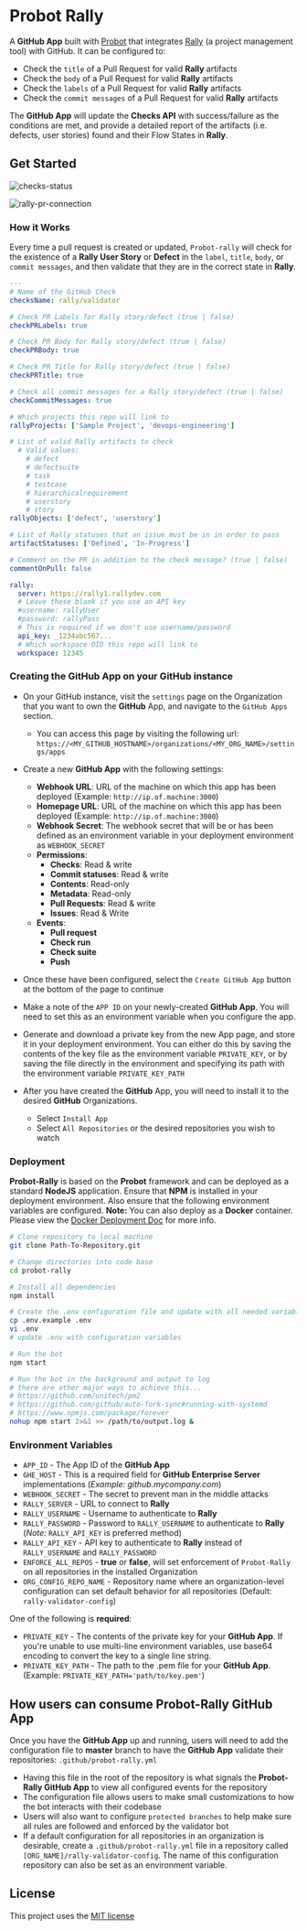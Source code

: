 # Probot Rally

A **GitHub App** built with [Probot](https://github.com/probot/probot) that integrates [Rally](https://www.broadcom.com/products/software/agile-development/rally-software) (a project management tool) with GitHub. It can be configured to:

- Check the `title` of a Pull Request for valid **Rally** artifacts
- Check the `body` of a Pull Request for valid **Rally** artifacts
- Check the `labels` of a Pull Request for valid **Rally** artifacts
- Check the `commit messages` of a Pull Request for valid **Rally** artifacts

The **GitHub App** will update the **Checks API** with success/failure as the conditions are met, and provide a detailed report of the artifacts (i.e. defects, user stories) found and their Flow States in **Rally**.

## Get Started

![checks-status](images/probot-rally-2.png)

![rally-pr-connection](images/probot-rally-3.png)

### How it Works

Every time a pull request is created or updated, `Probot-rally` will check for the existence of a **Rally User Story** or **Defect** in the `label`, `title`, `body`, or `commit messages`, and then validate that they are in the correct state in **Rally**.

```yml
---
# Name of the GitHub Check
checksName: rally/validator

# Check PR Labels for Rally story/defect (true | false)
checkPRLabels: true

# Check PR Body for Rally story/defect (true | false)
checkPRBody: true

# Check PR Title for Rally story/defect (true | false)
checkPRTitle: true

# Check all commit messages for a Rally story/defect (true | false)
checkCommitMessages: true

# Which projects this repo will link to
rallyProjects: ['Sample Project', 'devops-engineering']

# List of valid Rally artifacts to check
  # Valid values:
    # defect
    # defectsuite
    # task
    # testcase
    # hierarchicalrequirement
    # userstory
    # story
rallyObjects: ['defect', 'userstory']

# List of Rally statuses that an issue must be in in order to pass
artifactStatuses: ['Defined', 'In-Progress']

# Comment on the PR in addition to the check message? (true | false)
commentOnPull: false

rally:
  server: https://rally1.rallydev.com
  # Leave these blank if you use an API key
  #username: rallyUser
  #password: rallyPass
  # This is required if we don't use username/password
  api_key: _1234abc567...
  # Which workspace OID this repo will link to
  workspace: 12345

```

### Creating the GitHub App on your GitHub instance
- On your GitHub instance, visit the `settings` page on the Organization that you want to own the **GitHub** App, and navigate to the `GitHub Apps` section.
  - You can access this page by visiting the following url:
    `https://<MY_GITHUB_HOSTNAME>/organizations/<MY_ORG_NAME>/settings/apps`
- Create a new **GitHub App** with the following settings:
  - **Webhook URL**: URL of the machine on which this app has been deployed (Example: `http://ip.of.machine:3000`)
  - **Homepage URL**: URL of the machine on which this app has been deployed (Example: `http://ip.of.machine:3000`)
  - **Webhook Secret**: The webhook secret that will be or has been defined as an environment variable in your deployment environment as `WEBHOOK_SECRET`
  - **Permissions**:
    - **Checks**: Read & write
    - **Commit statuses**: Read & write
    - **Contents**: Read-only
    - **Metadata**: Read-only
    - **Pull Requests**: Read & write
    - **Issues**: Read & Write
  - **Events**:
    - **Pull request**
    - **Check run**
    - **Check suite**
    - **Push**

- Once these have been configured, select the `Create GitHub App` button at the bottom of the page to continue
- Make a note of the `APP ID` on your newly-created **GitHub App**. You will need to set this as an environment variable when you configure the app.
- Generate and download a private key from the new App page, and store it in your deployment environment. You can either do this by saving the contents of the key file as the environment variable `PRIVATE_KEY`, or by saving the file directly in the environment and specifying its path with the environment variable `PRIVATE_KEY_PATH`
- After you have created the **GitHub** App, you will need to install it to the desired **GitHub** Organizations.
  - Select `Install App`
  - Select `All Repositories` or the desired repositories you wish to watch

### Deployment

**Probot-Rally** is based on the **Probot** framework and can be deployed as a standard **NodeJS** application. Ensure that **NPM** is installed in your deployment environment. Also ensure that the following environment variables are configured.
**Note:** You can also deploy as a **Docker** container. Please view the [Docker Deployment Doc](../docs/DockerDeploy.md) for more info.

```bash
# Clone repository to local machine
git clone Path-To-Repository.git

# Change directories into code base
cd probot-rally

# Install all dependencies
npm install

# Create the .env configuration file and update with all needed variables
cp .env.example .env
vi .env
# update .env with configuration variables

# Run the bot
npm start

# Run the bot in the background and output to log
# there are other major ways to achieve this...
# https://github.com/unitech/pm2
# https://github.com/github/auto-fork-sync#running-with-systemd
# https://www.npmjs.com/package/forever
nohup npm start 2>&1 >> /path/to/output.log &
```

### Environment Variables

- `APP_ID` - The App ID of the **GitHub App**
- `GHE_HOST` - This is a required field for **GitHub Enterprise Server** implementations (_Example: github.mycompany.com_)
- `WEBHOOK_SECRET` - The secret to prevent man in the middle attacks
- `RALLY_SERVER` - URL to connect to **Rally**
- `RALLY_USERNAME` - Username to authenticate to **Rally**
- `RALLY_PASSWORD` - Password to `RALLY_USERNAME` to authenticate to **Rally** (*Note:* `RALLY_API_KEY` is preferred method)
- `RALLY_API_KEY` - API key to authenticate to **Rally** instead of `RALLY_USERNAME` and `RALLY_PASSWORD`
- `ENFORCE_ALL_REPOS` - **true** or **false**, will set enforcement of `Probot-Rally` on all repositories in the installed Organization
- `ORG_CONFIG_REPO_NAME` - Repository name where an organization-level configuration can set default behavior for all repositories (Default: `rally-validator-config`)

One of the following is **required**:
- `PRIVATE_KEY` - The contents of the private key for your **GitHub App**. If you're unable to use multi-line environment variables, use base64 encoding to convert the key to a single line string.
- `PRIVATE_KEY_PATH` - The path to the .pem file for your **GitHub App**.
  (Example: `PRIVATE_KEY_PATH='path/to/key.pem'`)

## How users can consume Probot-Rally GitHub App
Once you have the **GitHub App** up and running, users will need to add the configuration file to **master** branch to have the **GitHub App** validate their repositories: `.github/probot-rally.yml`

- Having this file in the root of the repository is what signals the **Probot-Rally GitHub App** to view all configured events for the repository
- The configuration file allows users to make small customizations to how the bot interacts with their codebase
- Users will also want to configure `protected branches` to help make sure all rules are followed and enforced by the validator bot
- If a default configuration for all repositories in an organization is desirable, create a `.github/probot-rally.yml` file in a repository called `[ORG_NAME]/rally-validator-config`. The name of this configuration repository can also be set as an environment variable.

## License
This project uses the [MIT license](LICENSE)

